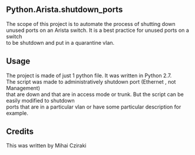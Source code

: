 <snippet>
  <content>

## Python.Arista.shutdown_ports

The scope of this project is to automate the process of shutting down 
<br>unused ports on an Arista switch. It is a best practice for unused ports on a switch
<br>to be shutdown and put in a quarantine vlan.
 

## Usage

The project is made of just 1 python file. It was written in Python 2.7.
<br>The script was made to administratively shutdown port (Ethernet , not Management)
<br>that are down and that are in access mode or trunk. But the script can be easily modified to shutdown
<br>ports that are in a particular vlan or have some particular description for example.
  
## Credits
This was written by Mihai Cziraki
</content>
</snippet>
